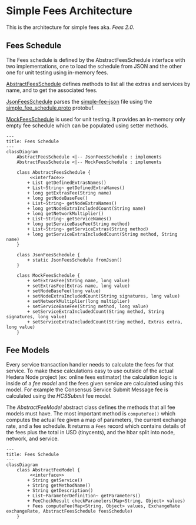 # Simple Fees Architecture

This is the architecture for simple fees aka. *Fees 2.0*.


## Fees Schedule

The Fees schedule is defined by the AbstractFeesSchedule interface with two implementations, one to load the schedule
from JSON and the other one for unit testing using in-memory fees.

[AbstractFeesSchedule](https://github.com/joshmarinacci/hiero-consensus-node/blob/simple-fees-research/hedera-node/hedera-app-spi/src/main/java/com/hedera/node/app/hapi/fees/AbstractFeesSchedule.java) defines methods to list all the extras and services by name, and to get the associated fees.

[JsonFeesSchedule](https://github.com/joshmarinacci/hiero-consensus-node/blob/simple-fees-research/hedera-node/hedera-app-spi/src/main/java/com/hedera/node/app/hapi/fees/JsonFeesSchedule.java) parses the [simple-fee-json](https://github.com/joshmarinacci/hiero-consensus-node/blob/simple-fees-research/hedera-node/hedera-app-spi/src/main/resources/simple-fee-schedule.json) file
using the [simple_fee_schedule.proto](https://github.com/joshmarinacci/hiero-consensus-node/blob/simple-fees-research/hapi/hedera-protobuf-java-api/src/main/proto/services/simple_fee_schedule.proto) protobuf.

[MockFeesSchedule](https://github.com/joshmarinacci/hiero-consensus-node/blob/simple-fees-research/hedera-node/hedera-app-spi/src/main/java/com/hedera/node/app/hapi/fees/MockFeesSchedule.java) is used for unit testing. It provides an in-memory only empty fee schedule which can be populated using setter methods.


```mermaid
---
title: Fees Schedule
---
classDiagram
    AbstractFeesSchedule <|-- JsonFeesSchedule : implements
    AbstractFeesSchedule <|-- MockFeesSchedule : implements
    
    class AbstractFeesSchedule {
         <<interface>>
        + List getDefinedExtrasNames()
        + List~String~ getDefinedExtraNames()
        + long getExtrasFee(String name)
        + long getNodeBaseFee()
        + List~String~ getNodeExtraNames()
        + long getNodeExtraIncludedCount(String name)
        + long getNetworkMultiplier()
        + List~String~ getServiceNames()
        + long getServiceBaseFee(String method)
        + List~String~ getServiceExtras(String method)
        + long getServiceExtraIncludedCount(String method, String name)
    }
    
    class JsonFeesSchedule {
        + static JsonFeesSchedule fromJson()
    }
    
    class MockFeesSchedule {
        + setExtrasFee(String name, long value)
        + setExtrasFee(Extras name, long value)
        + setNodeBaseFee(long value)
        + setNodeExtraIncludedCount(String signatures, long value)
        + setNetworkMultiplier(long multiplier)
        + setServiceBaseFee(String method, long value)
        + setServiceExtraIncludedCount(String method, String signatures, long value)
        + setServiceExtraIncludedCount(String method, Extras extra, long value)
    }

```


## Fee Models

Every service transaction handler needs to calculate the fees for that service. To make these calculations easy to 
use outside of the actual Hedera Node project (ex: online fees estimator) the calculation logic is inside of a *fee 
model* and the fees given service are calculated using this model. For example the Consensus Service Submit Message 
fee is calculated using the *HCSSubmit* fee model.

The *AbstractFeeModel* abstract class defines the methods that all fee models must have.  The most important method
is `computeFee()` which computes the actual fee given a map of parameters, the current exchange rate, and a fee schedule.
It returns a `Fees` record which contains details of the fees plus the total in USD (tinycents), and the hbar split into
node, network, and service.

```mermaid
---
title: Fees Schedule
---
classDiagram
    class AbstractFeeModel {
         <<interface>>
        + String getService()
        + String getMethodName()
        + String getDescription()
        + List~ParameterDefinition~ getParameters()
        + FeeCheckResult checkParameters(Map<String, Object> values)
        + Fees computeFee(Map<String, Object> values, ExchangeRate exchangeRate, AbstractFeesSchedule feesSchedule)
    }

```